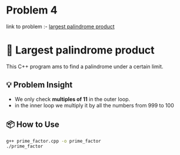 # Problem 4
link to problem :- [largest palindrome product](https://www.hackerrank.com/contests/projecteuler/challenges/euler004/problem?isFullScreen=true)

# 🧮 Largest palindrome product

This C++ program ams to find a palindrome under a certain limit.

## 💡 Problem Insight


- We only check **multiples of 11** in the outer loop.
- in the inner loop we multiply it by all the numbers from 999 to 100

## 📦 How to Use

```bash
g++ prime_factor.cpp -o prime_factor
./prime_factor